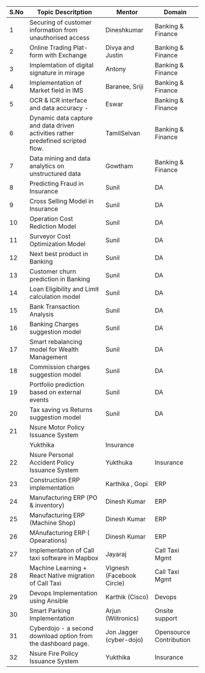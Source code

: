 | S.No 	| Topic Descritption                                                                	| Mentor                    	| Domain            	|
|------	|-----------------------------------------------------------------------------------	|---------------------------	|-------------------	|
| 1    	| Securing of customer information from unauthorised access                         	| Dineshkumar               	| Banking & Finance 	|
| 2     	| Online Trading Plat-form with Exchange                                            	| Divya and Justin          	| Banking & Finance 	|
| 3     	| Implemtation of digital signature in mirage                                       	| Antony                    	| Banking & Finance 	|
| 4     	| Implementation of Market field in IMS                                             	| Baranee, Sriji            	| Banking & Finance 	|
| 5     	| OCR & ICR interface and data accuracy -                                           	| Eswar                     	| Banking & Finance 	|
| 6     	| Dynamic data capture and data driven activities rather predefined scripted flow.  	| TamilSelvan               	| Banking & Finance 	|
| 7     	| Data mining and data analytics on unstructured data                               	| Gowtham                   	| Banking & Finance 	|
| 8     	| Predicting Fraud in Insurance                                                     	| Sunil                     	| DA                	|
| 9     	| Cross Selling Model in Insurance                                                  	| Sunil                     	| DA                	|
| 10     	| Operation Cost Rediction Model                                                    	| Sunil                     	| DA                	|
| 11     	| Surveyor Cost Optimization Model                                                  	| Sunil                     	| DA                	|
| 12     	| Next best product in Banking                                                      	| Sunil                     	| DA                	|
| 13     	| Customer churn prediction in Banking                                              	| Sunil                     	| DA                	|
| 14     	| Loan Eligibility and Limit calculation model                                      	| Sunil                     	| DA                	|
| 15     	| Bank Transaction Analysis                                                         	| Sunil                     	| DA                	|
| 16     	| Banking Charges suggestion model                                                  	| Sunil                     	| DA                	|
| 17     	| Smart rebalancing model for Wealth Management                                     	| Sunil                     	| DA                	|
| 18     	| Commission charges suggestion model                                               	| Sunil                     	| DA                	|
| 19     	| Portfolio prediction based on external events                                     	| Sunil                     	| DA                	|
| 20     	| Tax saving vs Returns suggestion model                                            	| Sunil                     	| DA                	|
| 21    	| Nsure Motor Policy Issuance System
                                          	| Yukthika                  	| Insurance         	|
| 22     	| Nsure Personal Accident Policy Issuance System                                                 	| Yukthuka                  	| Insurance         	|
| 23     	| Construction ERP implementation                                                   	| Karthika , Gopi           	| ERP               	|
| 24     	| Manufacturing ERP (PO & inventory)                                                	| Dinesh Kumar              	| ERP               	|
| 25     	| Manufacturing ERP (Machine Shop)                                                  	| Dinesh Kumar              	| ERP               	|
| 26     	| MAnufacturing ERP ( Opearations)                                                  	| Dinesh Kumar              	| ERP               	|
| 27     	| Implementation of Call taxi software in Mapbox                                    	| Jayaraj                   	| Call Taxi Mgmt    	|
| 28     	| Machine Learning + React Native migration of Call Taxi                            	| Vignesh (Facebook Circle) 	| Call Taxi Mgmt    	|
| 29     	| Devops Implementation using Ansible                                               	| Karthik (Cisco)           	| Devops            	|
| 30     	| Smart Parking Implementation                                                      	| Arjun (Wiitronics)        	| Onsite support    	|
| 31     	|  Cyberdojo - a second download option from the dashboard page.                                                                                 	|            Jon Jagger (cyber-dojo)               	|       Opensource Contribution            	|
| 32     	|  Nsure Fire Policy Issuance System                                                                                 	|            Yukthika             	|       Insurance            	|
